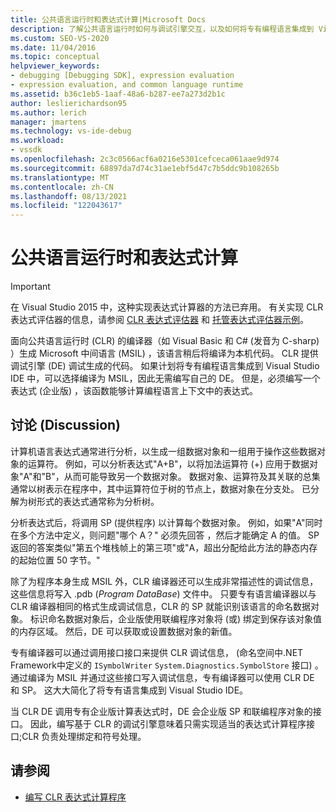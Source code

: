 ```yaml
---
title: 公共语言运行时和表达式计算|Microsoft Docs
description: 了解公共语言运行时如何与调试引擎交互，以及如何将专有编程语言集成到 Visual Studio IDE。
ms.custom: SEO-VS-2020
ms.date: 11/04/2016
ms.topic: conceptual
helpviewer_keywords:
- debugging [Debugging SDK], expression evaluation
- expression evaluation, and common language runtime
ms.assetid: b36c1eb5-1aaf-48a6-b287-ee7a273d2b1c
author: leslierichardson95
ms.author: lerich
manager: jmartens
ms.technology: vs-ide-debug
ms.workload:
- vssdk
ms.openlocfilehash: 2c3c0566acf6a0216e5301cefceca061aae9d974
ms.sourcegitcommit: 68897da7d74c31ae1ebf5d47c7b5ddc9b108265b
ms.translationtype: MT
ms.contentlocale: zh-CN
ms.lasthandoff: 08/13/2021
ms.locfileid: "122043617"
---
```

# <a name="common-language-runtime-and-expression-evaluation"></a>公共语言运行时和表达式计算
> [!IMPORTANT]
> 在 Visual Studio 2015 中，这种实现表达式计算器的方法已弃用。 有关实现 CLR 表达式评估器的信息，请参阅 [CLR 表达式评估器](https://github.com/Microsoft/ConcordExtensibilitySamples/wiki/CLR-Expression-Evaluators) 和 [托管表达式评估器示例](https://github.com/Microsoft/ConcordExtensibilitySamples/wiki/Managed-Expression-Evaluator-Sample)。

 面向公共语言运行时 (CLR) 的编译器（如 Visual Basic 和 C# (发音为 C-sharp) ）生成 Microsoft 中间语言 (MSIL) ，该语言稍后将编译为本机代码。 CLR 提供调试引擎 (DE) 调试生成的代码。 如果计划将专有编程语言集成到 Visual Studio IDE 中，可以选择编译为 MSIL，因此无需编写自己的 DE。 但是，必须编写一个表达式 (企业版) ，该函数能够计算编程语言上下文中的表达式。

## <a name="discussion"></a>讨论 (Discussion)
 计算机语言表达式通常进行分析，以生成一组数据对象和一组用于操作这些数据对象的运算符。 例如，可以分析表达式"A+B"，以将加法运算符 (+) 应用于数据对象"A"和"B"，从而可能导致另一个数据对象。 数据对象、运算符及其关联的总集通常以树表示在程序中，其中运算符位于树的节点上，数据对象在分支处。 已分解为树形式的表达式通常称为分析树。

 分析表达式后，将调用 SP (提供程序) 以计算每个数据对象。 例如，如果"A"同时在多个方法中定义，则问题"哪个 A？" 必须先回答 ，然后才能确定 A 的值。 SP 返回的答案类似"第五个堆栈帧上的第三项"或"A，超出分配给此方法的静态内存的起始位置 50 字节。"

 除了为程序本身生成 MSIL 外，CLR 编译器还可以生成非常描述性的调试信息，这些信息将写入 .pdb (*Program DataBase*) 文件中。 只要专有语言编译器以与 CLR 编译器相同的格式生成调试信息，CLR 的 SP 就能识别该语言的命名数据对象。 标识命名数据对象后，企业版使用联编程序对象将 (或) 绑定到保存该对象值的内存区域。 然后，DE 可以获取或设置数据对象的新值。

 专有编译器可以通过调用接口接口来提供 CLR 调试信息， (命名空间中.NET Framework中定义的 `ISymbolWriter` `System.Diagnostics.SymbolStore` 接口) 。 通过编译为 MSIL 并通过这些接口写入调试信息，专有编译器可以使用 CLR DE 和 SP。 这大大简化了将专有语言集成到 Visual Studio IDE。

 当 CLR DE 调用专有企业版计算表达式时，DE 会企业版 SP 和联编程序对象的接口。 因此，编写基于 CLR 的调试引擎意味着只需实现适当的表达式计算程序接口;CLR 负责处理绑定和符号处理。

## <a name="see-also"></a>请参阅
- [编写 CLR 表达式计算程序](../../extensibility/debugger/writing-a-common-language-runtime-expression-evaluator.md)
